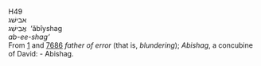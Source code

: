 <body>
  <p>H49<br>  אבישׁג  <br> אֲבִישַׁג  ‎  ‘ăbı̂yshag  <br><i>ab-ee-shag‘ </i><br>From <a href="h0001.htm">1</a> and <a href="h7686.htm">7686</a>  <i>father</i> <i>of</i> <i>error</i> (that is, <i>blundering</i>); <i>Abishag</i>, a concubine of David: - Abishag.<br></p>
 </body>